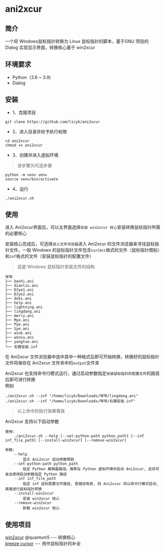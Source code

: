 # ani2xcur
## 简介
一个将 Windows鼠标指针转换为 Linux 鼠标指针的脚本，基于GNU 项目的 Dialog 实现显示界面，转换核心基于 win2xcur

## 环境要求
- Python（3.6 ~ 3.9）
- Dialog

## 安装
- 1、克隆项目
```
git clone https://github.com/licyk/ani2xcur
```

- 2、进入目录并给予执行权限
```
cd ani2xcur
chmod +x ani2xcur
```

- 3、创建并进入虚拟环境
>该步骤为可选步骤
```
python -m venv venv
source venv/bin/activate
```

- 4、运行
```
./ani2xcur.sh
```

## 使用
进入 Ani2xcur界面后，可以主界面选择`安装 win2xcur 核心`安装转换鼠标指针所需的必要核心  

安装核心完成后，可选择`进入文件浏览器`进入 Ani2xcur 的文件浏览器来寻找鼠标指针文件，一般 Windows 的鼠标指针文件包含`cur`/`ani`格式的文件（鼠标指针图标）和`inf`格式的文件（安装鼠标指针的配置文件）  
>这是 Windows 鼠标指针安装文件的结构
```
咩咩
├── bashi.ani
├── dianliu.ani
├── DJye1.ani
├── DJye2.ani
├── doki.ani
├── help.ani
├── lightning.ani
├── lingdang.ani
├── merry.ani
├── Mye.ani
├── Pye.ani
├── Sye.ani
├── wink.ani
├── woniu.ani
├── yangtuo.ani
└── 右键安装.inf
```

在 Ani2xcur 文件浏览器中选中其中一种格式后即可开始转换，转换好的鼠标指针文件将保存在 Ani2xcur 文件夹中的`output`文件夹

Ani2xcur 也支持命令行模式运行，通过启动参数指定`安装鼠标指针的配置文件`的路径后即可进行转换  
例如
```
./ani2xcur.sh --inf "/home/licyk/Downloads/咩咩/lingdang.ani"
./ani2xcur.sh --inf "/home/licyk/Downloads/咩咩/右键安装.inf"
```
>以上命令的执行效果等效

Ani2xcur 支持以下启动参数
```
使用: 
    ./ani2xcur.sh --help [--set-python-path python_path] [--inf inf_file_path] [--install-win2xcur] [--remove-win2xcur]

参数:
    --help
        显示 Ani2xcur 启动参数帮助
    --set-python-path python_path
        指定 Python 解释器路径。推荐在 Python 虚拟环境中启动 Ani2xcur, 这将可省去使用启动参数指定 Python 路径
    --inf inf_file_path
        指定 inf 鼠标配置文件路径, 若路径有效, 则 Ani2xcur 将以命令行模式启动, 直接进行鼠标指针转换
    --install-win2xcur
        安装 win2xcur 核心
    --remove-win2xcur
        卸载 win2xcur 核心
```

## 使用项目

[win2xcur](https://github.com/quantum5/win2xcur) @quantum5 --- 转换核心  
[breeze cursor](https://store.kde.org/p/999927) --- 用作鼠标指针的补全
